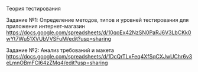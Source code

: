 Теория тестирования

Задание №1: Определение методов, типов и уровней тестирования для приложения интернет-магазин
https://docs.google.com/spreadsheets/d/10qoEx42NzSN0PaRJ6V3LbCKk0wYt7Wu51XVUbVVSFuM/edit?usp=sharing

Задание №2: Анализ требований и макета
https://docs.google.com/spreadsheets/d/1DcQrTLxFeq4XfSqCXJwUChr6v3eLmnOBmFCI64zZMq4/edit?usp=sharing
